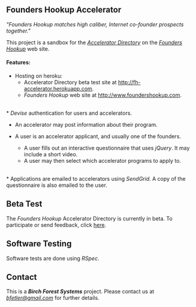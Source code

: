 ## Founders Hookup Accelerator

<em>"Founders Hookup matches high caliber, Internet co-founder prospects together."</em>

This project is a sandbox for the [*Accelerator Directory*](http://fh-accelerator.herokuapp.com) on the [*Founders Hookup*](http://www.foundershookup.com/) web site.  

#### Features:

* Hosting on heroku:
  * Accelerator Directory beta test site at <a href="http://fh-accelerator.herokuapp.com">http://fh-accelerator.herokuapp.com</a>.  
  * <em>Founders Hookup</em> web site at <a href="http://www.foundershookup.com">http://www.foundershookup.com</a>.  
<br/>
* <em>Devise</em> authentication for users and accelerators.  

* An accelerator may post information about their program.

* A user is an accelerator applicant, and usually one of the founders.
  * A user fills out an interactive questionnaire that uses <em>jQuery</em>.  It may include a short video.  
  * A user may then select which accelerator programs to apply to.  
<br/>
* Applications are emailed to accelerators using <em>SendGrid</em>.  A copy of the questionnaire is also emailed to the user.

## Beta Test

The <em>Founders Hookup</em> Accelerator Directory is currently in beta.  To participate or send feedback, click [here](http://fh-accelerator.herokuapp.com/beta).

## Software Testing

Software tests are done using <em>RSpec</em>.

## Contact

This is a <b><em>Birch Forest Systems</em></b> project.
Please contact us at <em>bfetler@gmail.com</em> for further details.

